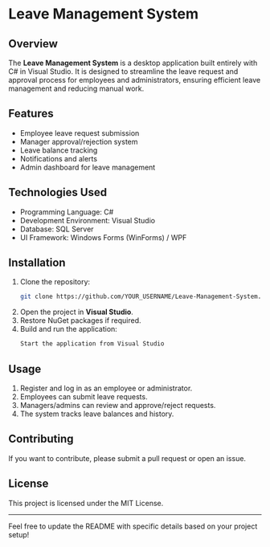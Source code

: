 # Leave Management System

## Overview
The **Leave Management System** is a desktop application built entirely with C# in Visual Studio. It is designed to streamline the leave request and approval process for employees and administrators, ensuring efficient leave management and reducing manual work.

## Features
- Employee leave request submission
- Manager approval/rejection system
- Leave balance tracking
- Notifications and alerts
- Admin dashboard for leave management

## Technologies Used
- Programming Language: C#
- Development Environment: Visual Studio
- Database: SQL Server
- UI Framework: Windows Forms (WinForms) / WPF

## Installation
1. Clone the repository:
   ```sh
   git clone https://github.com/YOUR_USERNAME/Leave-Management-System.git
   ```
2. Open the project in **Visual Studio**.
3. Restore NuGet packages if required.
4. Build and run the application:
   ```sh
   Start the application from Visual Studio
   ```

## Usage
1. Register and log in as an employee or administrator.
2. Employees can submit leave requests.
3. Managers/admins can review and approve/reject requests.
4. The system tracks leave balances and history.

## Contributing
If you want to contribute, please submit a pull request or open an issue.

## License
This project is licensed under the MIT License.

---

Feel free to update the README with specific details based on your project setup!

